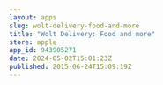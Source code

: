 ```yaml
---
layout: apps
slug: wolt-delivery-food-and-more
title: "Wolt Delivery: Food and more"
store: apple
app_id: 943905271
date: 2024-05-02T15:01:23Z
published: 2015-06-24T15:09:19Z
---
```

